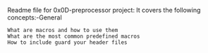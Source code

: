 Readme file for 0x0D-preprocessor project:
It covers the following concepts:-General

    What are macros and how to use them
    What are the most common predefined macros
    How to include guard your header files

